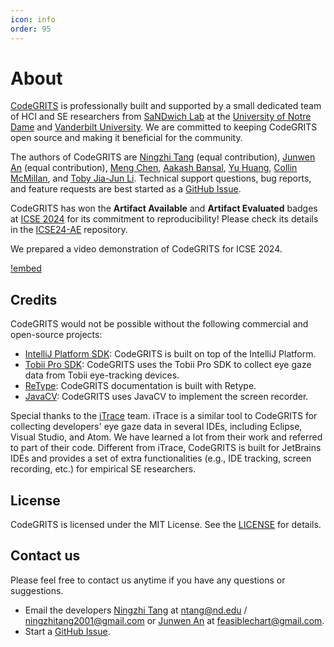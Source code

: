 ```yaml
---
icon: info
order: 95
---
```


# About

[CodeGRITS](https://codegrits.github.io/CodeGRITS/) is professionally built and supported by a small dedicated team of
HCI and SE researchers from [SaNDwich Lab](https://toby.li/) at the [University of Notre Dame](https://www.nd.edu/)
and [Vanderbilt University](https://www.vanderbilt.edu/).
We are committed to keeping CodeGRITS open source and making it beneficial for the community.

The authors of CodeGRITS are [Ningzhi Tang](https://nztang.com/) (equal contribution),
[Junwen An](https://wanteatfruit.github.io/) (equal contribution),
[Meng Chen](https://casardo-chen.github.io/), [Aakash Bansal](https://aakashba.github.io/),
[Yu Huang](https://yuhuang-lab.github.io/), [Collin McMillan](https://sdf.org/~cmc/),
and [Toby Jia-Jun Li](https://toby.li/). Technical support questions, bug reports, and feature requests are best started
as a [GitHub Issue](https://github.com/codegrits/CodeGRITS/issues).

CodeGRITS has won the **Artifact Available** and **Artifact Evaluated** badges at
[ICSE 2024](https://conf.researchr.org/details/icse-2024/icse-2024-artifact-evaluation/49/CodeGRITS-A-Research-Toolkit-for-Developer-Behavior-and-Eye-Tracking-in-IDE)
for its commitment to reproducibility! Please check its details in the [ICSE24-AE](https://github.com/codegrits/ICSE24-AE) repository.

We prepared a video demonstration of CodeGRITS for ICSE 2024.

[!embed](https://www.youtube.com/embed/d-YsJfW2NMI)

## Credits

CodeGRITS would not be possible without the following commercial and open-source projects:

- [IntelliJ Platform SDK](https://plugins.jetbrains.com/docs/intellij/welcome.html): CodeGRITS is built on top of the
  IntelliJ Platform.
- [Tobii Pro SDK](https://www.tobii.com/products/software/applications-and-developer-kits/tobii-pro-sdk/): CodeGRITS
  uses the Tobii Pro SDK to collect eye gaze data from Tobii eye-tracking devices.
- [ReType](https://retype.com/): CodeGRITS documentation is built with Retype.
- [JavaCV](http://bytedeco.org/): CodeGRITS uses JavaCV to implement the screen recorder.

Special thanks to the [iTrace](https://www.i-trace.org/) team. iTrace is a similar tool to CodeGRITS for collecting
developers' eye gaze data in several IDEs, including Eclipse, Visual Studio, and Atom. We have learned a lot from their
work and referred to part of their code. Different from iTrace, CodeGRITS is built for JetBrains IDEs and provides a
set of extra functionalities (e.g., IDE tracking, screen recording, etc.) for empirical SE researchers.

## License

CodeGRITS is licensed under the MIT License. See the [LICENSE](license.md) for details.

## Contact us

Please feel free to contact us anytime if you have any questions or suggestions.

- Email the developers [Ningzhi Tang](https://www.nztang.com/) at ntang@nd.edu / ningzhitang2001@gmail.com or [Junwen An](https://wanteatfruit.github.io/) at feasiblechart@gmail.com.
- Start a [GitHub Issue](https://github.com/codegrits/CodeGRITS/issues).